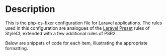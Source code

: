 # Description

This is the [php-cs-fixer](https://github.com/FriendsOfPHP/PHP-CS-Fixer) configuration file for Laravel applications. The rules used in this configuration are analogues of the [Laravel Preset](https://docs.styleci.io/presets#laravel) rules of StyleCI, extended with a few additional rules of PSR2.

Below are snippets of code for each item, illustrating the appropriate formatting.

